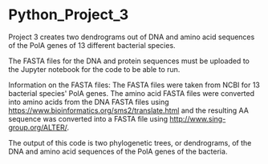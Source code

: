 # Python_Project_3
Project 3 creates two dendrograms out of DNA and amino acid sequences of the PolA genes of 13 different bacterial species.

The FASTA files for the DNA and protein sequences must be uploaded to the Jupyter notebook for the code to be able to run.

Information on the FASTA files: The FASTA files were taken from NCBI for 13 bacterial species' PolA genes. The amino acid FASTA files were converted into amino acids from the DNA FASTA files using https://www.bioinformatics.org/sms2/translate.html and the resulting AA sequence was converted into a FASTA file using http://www.sing-group.org/ALTER/.

The output of this code is two phylogenetic trees, or dendrograms, of the DNA and amino acid sequences of the PolA genes of the bacteria.
